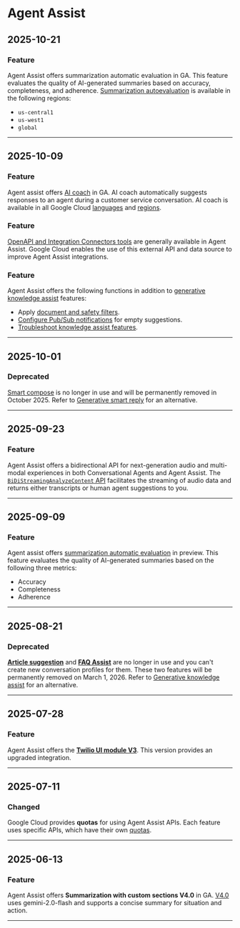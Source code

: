 # Agent Assist

## 2025-10-21

### Feature

Agent Assist offers summarization automatic evaluation in GA. This feature evaluates the quality of AI-generated summaries based on accuracy, completeness, and adherence. [Summarization autoevaluation](https://cloud.google.com/agent-assist/docs/summarization-autoeval-metrics) is available in the following regions:

* `us-central1`
* `us-west1`
* `global`

---
## 2025-10-09

### Feature

Agent assist offers [AI coach](https://cloud.google.com/agent-assist/docs/ai-coach-overview) in GA. AI coach automatically suggests responses to an agent during a customer service conversation. AI coach is available in all Google Cloud [languages](https://cloud.google.com/agent-assist/docs/languages) and [regions](https://cloud.google.com/agent-assist/docs/regionalization).

### Feature

[OpenAPI and Integration Connectors tools](https://cloud.google.com/agent-assist/docs/tools) are generally available in Agent Assist. Google Cloud enables the use of this external API and data source to improve Agent Assist integrations.

### Feature

Agent Assist offers the following functions in addition to [generative knowledge assist](https://cloud.google.com/agent-assist/docs/generative-knowledge-assist) features:

* Apply [document and safety filters](https://cloud.google.com/agent-assist/docs/ka-filters).
* [Configure Pub/Sub notifications](https://cloud.google.com/agent-assist/docs/pubsub-notifications) for empty suggestions.
* [Troubleshoot knowledge assist features](https://cloud.google.com/agent-assist/docs/troubleshoot-ka).

---
## 2025-10-01

### Deprecated

[Smart compose](https://cloud.google.com/agent-assist/priv/docs/smart-compose) is no longer in use and will be permanently removed in October 2025. Refer to [Generative smart reply](https://cloud.google.com/agent-assist/priv/docs/generative-smart-reply) for an alternative.

---
## 2025-09-23

### Feature

Agent Assist offers a bidirectional API for next-generation audio and multi-modal experiences in both Conversational Agents and Agent Assist. The [`BiDiStreamingAnalyzeContent` API](https://cloud.google.com/agent-assist/docs/bidi-stream-api) facilitates the streaming of audio data and returns either transcripts or human agent suggestions to you.

---
## 2025-09-09

### Feature

Agent assist offers [summarization automatic evaluation](https://cloud.google.com/agent-assist/docs/summarization-autoeval-guide) in preview. This feature evaluates the quality of AI-generated summaries based on the following three metrics:

* Accuracy
* Completeness
* Adherence

---
## 2025-08-21

### Deprecated

[**Article suggestion**](https://cloud.google.com/agent-assist/docs/article-suggestion) and [**FAQ Assist**](https://cloud.google.com/agent-assist/docs/faq) are no longer in use and you can't create new conversation profiles for them. These two features will be permanently removed on March 1, 2026. Refer to [Generative knowledge assist](https://cloud.google.com/agent-assist/docs/generative-knowledge-assist) for an alternative.

---
## 2025-07-28

### Feature

Agent Assist offers the **[Twilio UI module V3](https://cloud.google.com/agent-assist/docs/twilio)**. This version provides an upgraded integration.

---
## 2025-07-11

### Changed

Google Cloud provides **quotas** for using Agent Assist APIs. Each feature uses specific APIs, which have their own [quotas](https://cloud.google.com/agent-assist/docs/quotas).

---
## 2025-06-13

### Feature

Agent Assist offers **Summarization with custom sections V4.0** in GA. [V4.0](https://cloud.google.com/agent-assist/docs/summarization-with-custom-sections) uses gemini-2.0-flash and supports a concise summary for situation and action.

---
